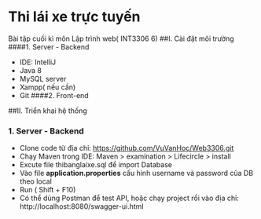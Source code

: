 # Thi lái xe trực tuyến
Bài tập cuối kì môn Lập trình web( INT3306 6)
##I. Cài đặt môi trường
####1. Server - Backend
 - IDE: IntelliJ
 - Java 8
 - MySQL server
 - Xampp( nếu cần)
 - Git
####2. Front-end

##II. Triển khai hệ thống
### 1. Server - Backend
 - Clone code từ địa chỉ: https://github.com/VuVanHoc/Web3306.git
 - Chạy Maven trong IDE: Maven > examination > Lifecircle > install
 - Excute file thibanglaixe.sql để import Database
 - Vào file **application.properties** cấu hình username và password của DB theo local
 - Run ( Shift + F10) 
 - Có thể dùng Postman để test API, hoặc chạy project rồi vào địa chỉ: http://localhost:8080/swagger-ui.html
 


